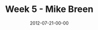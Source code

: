 ---
layout: message
category: message
series: "The Good Life"
title: "Week 5 - Mike Breen"
date: 2012-07-21-00-00
message_id: 738
audio: "http://s3.amazonaws.com/crossroads-media/messages/audio/goodlife_05.mp3"
audio-duration: "30:01"
program: "http://s3.amazonaws.com/crossroads-media/documents/07_21-22_12Program.pdf"
description: "Mike Breen talks about how rest can lead us to the good life."
video: "http://s3.amazonaws.com/crossroads-media/messages/video/goodlife_05.mp4"
video-duration: "30:05"
yt-embed-url: "//www.youtube.com/embed/JKTdSiNlbn0"
video-image: "http://s3.amazonaws.com/crossroads-media/images/goodlife_05_still.jpg"
tag: 
 - mike-breen
 - good-life
 - program
 - rest
explicit: false
---